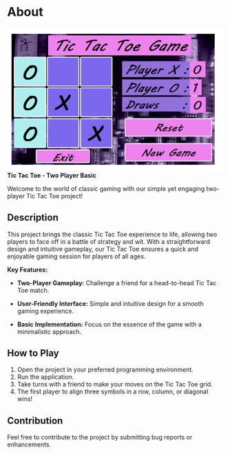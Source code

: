 # About
![Alt Text](https://github.com/SaadKazmi/TicTacToe/blob/main/Screenshot%20(61).png)
**Tic Tac Toe - Two Player Basic**

Welcome to the world of classic gaming with our simple yet engaging two-player Tic Tac Toe project! 

## Description

This project brings the classic Tic Tac Toe experience to life, allowing two players to face off in a battle of strategy and wit. With a straightforward design and intuitive gameplay, our Tic Tac Toe ensures a quick and enjoyable gaming session for players of all ages.

**Key Features:**

- **Two-Player Gameplay:** Challenge a friend for a head-to-head Tic Tac Toe match.

- **User-Friendly Interface:** Simple and intuitive design for a smooth gaming experience.

- **Basic Implementation:** Focus on the essence of the game with a minimalistic approach.

## How to Play

1. Open the project in your preferred programming environment.
2. Run the application.
3. Take turns with a friend to make your moves on the Tic Tac Toe grid.
4. The first player to align three symbols in a row, column, or diagonal wins!

## Contribution

Feel free to contribute to the project by submitting bug reports or enhancements.

